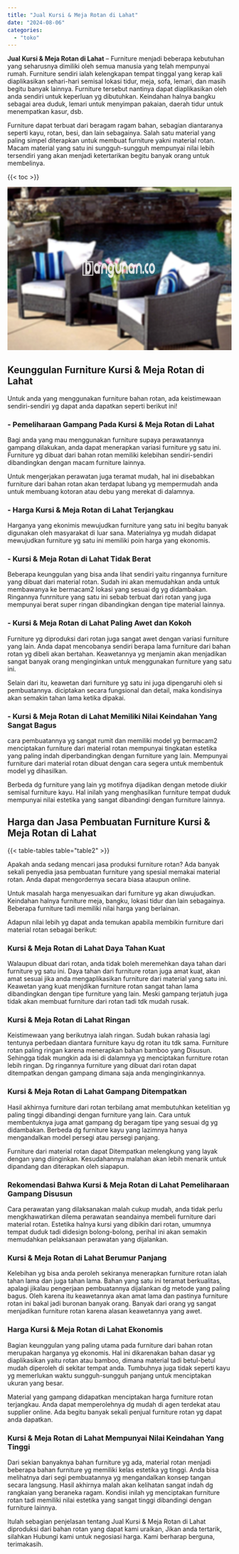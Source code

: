 ```yaml
---
title: "Jual Kursi & Meja Rotan di Lahat"
date: "2024-08-06"
categories: 
  - "toko"
---
```


**Jual Kursi & Meja Rotan di Lahat** – Furniture menjadi beberapa kebutuhan yang seharusnya dimiliki oleh semua manusia yang telah mempunyai rumah. Furniture sendiri ialah kelengkapan tempat tinggal yang kerap kali diaplikasikan sehari-hari semisal lokasi tidur, meja, sofa, lemari, dan masih begitu banyak lainnya. Furniture tersebut nantinya dapat diaplikasikan oleh anda sendiri untuk keperluan yg dibutuhkan. Keindahan halnya bangku sebagai area duduk, lemari untuk menyimpan pakaian, daerah tidur untuk menempatkan kasur, dsb.

Furniture dapat terbuat dari beragam ragam bahan, sebagian diantaranya seperti kayu, rotan, besi, dan lain sebagainya. Salah satu material yang paling simpel diterapkan untuk membuat furniture yakni material rotan. Macam material yang satu ini sungguh-sungguh mempunyai nilai lebih tersendiri yang akan menjadi ketertarikan begitu banyak orang untuk membelinya.

{{< toc >}}

![Jual Kursi & Meja Rotan di Lahat](/images/kursi-meja-rotan-murah11.png)

## Keunggulan Furniture Kursi & Meja Rotan di Lahat

Untuk anda yang menggunakan furniture bahan rotan, ada keistimewaan sendiri-sendiri yg dapat anda dapatkan seperti berikut ini!

### \- Pemeliharaan Gampang Pada Kursi & Meja Rotan di Lahat

Bagi anda yang mau menggunakan furniture supaya perawatannya gampang dilakukan, anda dapat menerapkan variasi furniture yg satu ini. Furniture yg dibuat dari bahan rotan memiliki kelebihan sendiri-sendiri dibandingkan dengan macam furniture lainnya.

Untuk mengerjakan perawatan juga teramat mudah, hal ini disebabkan furniture dari bahan rotan akan terdapat lubang yg mempermudah anda untuk membuang kotoran atau debu yang merekat di dalamnya.

### \- Harga Kursi & Meja Rotan di Lahat Terjangkau

Harganya yang ekonimis mewujudkan furniture yang satu ini begitu banyak digunakan oleh masyarakat di luar sana. Materialnya yg mudah didapat mewujudkan furniture yg satu ini memiliki poin harga yang ekonomis.

### \- Kursi & Meja Rotan di Lahat Tidak Berat

Beberapa keunggulan yang bisa anda lihat sendiri yaitu ringannya furniture yang dibuat dari material rotan. Sudah ini akan memudahkan anda untuk membawanya ke bermacam2 lokasi yang sesuai dg yg didambakan. Ringannya funrniture yang satu ini sebab terbuat dari rotan yang juga mempunyai berat super ringan dibandingkan dengan tipe material lainnya.

### \- Kursi & Meja Rotan di Lahat Paling Awet dan Kokoh

Furniture yg diproduksi dari rotan juga sangat awet dengan variasi furniture yang lain. Anda dapat mencobanya sendiri berapa lama furniture dari bahan rotan yg dibeli akan bertahan. Keawetannya yg menjamin akan menjadikan sangat banyak orang menginginkan untuk menggunakan furniture yang satu ini.

Selain dari itu, keawetan dari furniture yg satu ini juga dipengaruhi oleh si pembuatannya. diciptakan secara fungsional dan detail, maka kondisinya akan semakin tahan lama ketika dipakai.

### \- Kursi & Meja Rotan di Lahat Memiliki Nilai Keindahan Yang Sangat Bagus

cara pembuatannya yg sangat rumit dan memiliki model yg bermacam2 menciptakan furniture dari material rotan mempunyai tingkatan estetika yang paling indah diperbandingkan dengan furniture yang lain. Mempunyai furniture dari material rotan dibuat dengan cara segera untuk membentuk model yg dihasilkan.

Berbeda dg furniture yang lain yg motifnya dijadikan dengan metode diukir semisal furniture kayu. Hal inilah yang menghasilkan furniture tempat duduk mempunyai nilai estetika yang sangat dibandingi dengan furniture lainnya.

## Harga dan Jasa Pembuatan Furniture Kursi & Meja Rotan di Lahat

{{< table-tables table="table2" >}}

Apakah anda sedang mencari jasa produksi furniture rotan? Ada banyak sekali penyedia jasa pembuatan furniture yang spesial memakai material rotan. Anda dapat mengordernya secara biasa ataupun online.

Untuk masalah harga menyesuaikan dari furniture yg akan diwujudkan. Keindahan halnya furniture meja, bangku, lokasi tidur dan lain sebagainya. Beberapa furniture tadi memiliki nilai harga yang berlainan.

Adapun nilai lebih yg dapat anda temukan apabila membikin furniture dari material rotan sebagai berikut:

### Kursi & Meja Rotan di Lahat Daya Tahan Kuat

Walaupun dibuat dari rotan, anda tidak boleh meremehkan daya tahan dari furniture yg satu ini. Daya tahan dari furniture rotan juga amat kuat, akan amat sesuai jika anda mengaplikasikan furniture dari material yang satu ini. Keawetan yang kuat menjdikan furniture rotan sangat tahan lama dibandingkan dengan tipe furniture yang lain. Meski gampang terjatuh juga tidak akan membuat furniture dari rotan tadi tdk mudah rusak.

### Kursi & Meja Rotan di Lahat Ringan

Keistimewaan yang berikutnya ialah ringan. Sudah bukan rahasia lagi tentunya perbedaan diantara furniture kayu dg rotan itu tdk sama. Furniture rotan paling ringan karena menerapkan bahan bamboo yang Disusun. Sehingga tidak mungkin ada isi di dalamnya yg menciptakan furniture rotan lebih ringan. Dg ringannya furniture yang dibuat dari rotan dapat ditempatkan dengan gampang dimana saja anda menginginkannya.

### Kursi & Meja Rotan di Lahat Gampang Ditempatkan

Hasil akhirnya furniture dari rotan terbilang amat membutuhkan ketelitian yg paling tinggi dibandingi dengan furniture yang lain. Cara untuk membentuknya juga amat gampang dg beragam tipe yang sesuai dg yg didambakan. Berbeda dg furniture kayu yang lazimnya hanya mengandalkan model persegi atau persegi panjang.

Furniture dari material rotan dapat Ditempatkan melengkung yang layak dengan yang diinginkan. Kesudahannya malahan akan lebih menarik untuk dipandang dan diterapkan oleh siapapun.

### Rekomendasi Bahwa Kursi & Meja Rotan di Lahat Pemeliharaan Gampang Disusun

Cara perawatan yang dilaksanakan malah cukup mudah, anda tidak perlu mengkhawatirkan dilema perawatan seandainya membeli furniture dari material rotan. Estetika halnya kursi yang dibikin dari rotan, umumnya tempat duduk tadi didesign bolong-bolong, perihal ini akan semakin memudahkan pelaksanaan perawatan yang dijalankan.

### Kursi & Meja Rotan di Lahat Berumur Panjang

Kelebihan yg bisa anda peroleh sekiranya menerapkan furniture rotan ialah tahan lama dan juga tahan lama. Bahan yang satu ini teramat berkualitas, apalagi jikalau pengerjaan pembuatannya dijalankan dg metode yang paling bagus. Oleh karena itu keawetannya akan amat lama dan pastinya furniture rotan ini bakal jadi buronan banyak orang. Banyak dari orang yg sangat menjadikan furniture rotan karena alasan keawetannya yang awet.

### Harga Kursi & Meja Rotan di Lahat Ekonomis

Bagian keunggulan yang paling utama pada furniture dari bahan rotan merupakan harganya yg ekonomis. Hal ini dikarenakan bahan dasar yg diaplikasikan yaitu rotan atau bamboo, dimana material tadi betul-betul mudah diperoleh di sekitar tempat anda. Tumbuhnya juga tidak seperti kayu yg memerlukan waktu sungguh-sungguh panjang untuk menciptakan ukuran yang besar.

Material yang gampang didapatkan menciptakan harga furniture rotan terjangkau. Anda dapat memperolehnya dg mudah di agen terdekat atau supplier online. Ada begitu banyak sekali penjual furniture rotan yg dapat anda dapatkan.

### Kursi & Meja Rotan di Lahat Mempunyai Nilai Keindahan Yang Tinggi

Dari sekian banyaknya bahan furniture yg ada, material rotan menjadi beberapa bahan furniture yg memiliki kelas estetika yg tinggi. Anda bisa melihatnya dari segi pembuatannya yg mengandalkan konsep tangan secara langsung. Hasil akhirnya malah akan kelihatan sangat indah dg rangkaian yang beraneka ragam. Kondisi inilah yg menciptakan furniture rotan tadi memiliki nilai estetika yang sangat tinggi dibandingi dengan furniture lainnya.

Itulah sebagian penjelasan tentang Jual Kursi & Meja Rotan di Lahat diproduksi dari bahan rotan yang dapat kami uraikan, Jikan anda tertarik, silahkan Hubungi kami untuk negosiasi harga. Kami berharap berguna, terimakasih.
